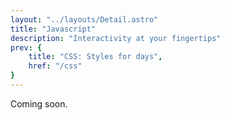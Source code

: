 ```yaml
---
layout: "../layouts/Detail.astro"
title: "Javascript"
description: "Interactivity at your fingertips"
prev: {
	title: "CSS: Styles for days",
	href: "/css"
}
---
```


Coming soon.
